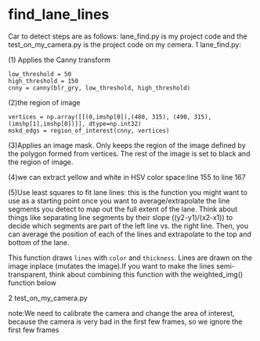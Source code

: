 # find_lane_lines
Car to detect steps are as follows:
lane_find.py is my project code and the test_on_my_camera.py is the project code on my cemera.
1 lane_find.py:

(1) Applies the Canny transform

    low_threshold = 50
    high_threshold = 150
    cnny = canny(blr_gry, low_threshold, high_threshold)

(2)the region of image
    
    vertices = np.array([[(0,imshp[0]),(480, 315), (490, 315), (imshp[1],imshp[0])]], dtype=np.int32)
    mskd_edgs = region_of_interest(cnny, vertices)

(3)Applies an image mask.
    Only keeps the region of the image defined by the polygon  formed from vertices. The rest of the image is set to black and the region of image.

(4)we can extract yellow and white in HSV color space:line 155 to line 167

(5)Use least squares to fit lane lines:
    this is the function you might want to use as a starting point once you want to average/extrapolate the line segments you detect to map out the full extent of the lane.
    Think about things like separating line segments by their slope ((y2-y1)/(x2-x1)) to decide which segments are part of the left line vs. the right line.  Then, you can average the position of each of the lines and extrapolate to the top and bottom of the lane.
    
   This function draws `lines` with `color` and `thickness`.  Lines are drawn on the image inplace (mutates the image).If you want to make the lines semi-transparent, think about combining this function with the weighted_img() function below



2 test_on_my_camera.py

note:We need to calibrate the camera and change the area of interest, because the camera is very bad in the first few frames, so we ignore the first few frames
